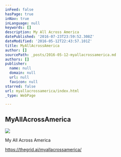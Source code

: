 ```yaml
---
inFeed: false
hasPage: true
inNav: true
inLanguage: null
keywords: []
description: My All Across America
datePublished: '2016-07-23T23:59:52.308Z'
dateModified: '2016-05-12T22:43:57.101Z'
title: MyAllAcrossAmerica
author: []
sourcePath: _posts/2016-05-12-myallacrossamerica.md
authors: []
publisher:
  name: null
  domain: null
  url: null
  favicon: null
starred: false
url: myallacrossamerica/index.html
_type: WebPage

---
```

<article style=""><h1>MyAllAcrossAmerica</h1><img src="https://the-grid-user-content.s3-us-west-2.amazonaws.com/8e14b0cb-98c4-4589-8703-94a8ac77dc27.jpg" /></article>

My All Across America

https://thegrid.ai/myallacrossamerica/